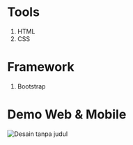 # Tools
1. HTML
2. CSS

# Framework
1. Bootstrap

# Demo Web & Mobile
![Desain tanpa judul](https://github.com/yongkisatrias/tickitz/assets/121309496/69e748d7-8446-4d04-b46a-7b9a9e9c84b2)

